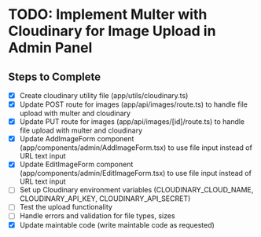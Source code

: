 # TODO: Implement Multer with Cloudinary for Image Upload in Admin Panel

## Steps to Complete

- [x] Create cloudinary utility file (app/utils/cloudinary.ts)
- [x] Update POST route for images (app/api/images/route.ts) to handle file upload with multer and cloudinary
- [x] Update PUT route for images (app/api/images/[id]/route.ts) to handle file upload with multer and cloudinary
- [x] Update AddImageForm component (app/components/admin/AddImageForm.tsx) to use file input instead of URL text input
- [x] Update EditImageForm component (app/components/admin/EditImageForm.tsx) to use file input instead of URL text input
- [ ] Set up Cloudinary environment variables (CLOUDINARY_CLOUD_NAME, CLOUDINARY_API_KEY, CLOUDINARY_API_SECRET)
- [ ] Test the upload functionality
- [ ] Handle errors and validation for file types, sizes
- [x] Update maintable code (write maintable code as requested)
